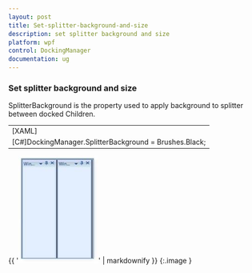 ```yaml
---
layout: post
title: Set-splitter-background-and-size
description: set splitter background and size
platform: wpf
control: DockingManager
documentation: ug
---
```


### Set splitter background and size

SplitterBackground is the property used to apply background to splitter between docked Children.



<table>
<tr>
<td>
[XAML]<syncfusion:DockingManager Name="DockingManager" SplitterBackground="Black">    <Grid Name="grid1" syncfusion:DockingManager.Header="Window1"/>    <Grid Name="grid2" syncfusion:DockingManager.Header="Window2"/></syncfusion:DockingManager></td></tr>
<tr>
<td>
[C#]DockingManager.SplitterBackground = Brushes.Black;</td></tr>
</table>


{{ '![C:/Users/Hemanth/Desktop/Documentation/Images/SplitterBackground.jpg](Set-splitter-background-and-size_images/Set-splitter-background-and-size_img1.jpeg)' | markdownify }}
{:.image }


